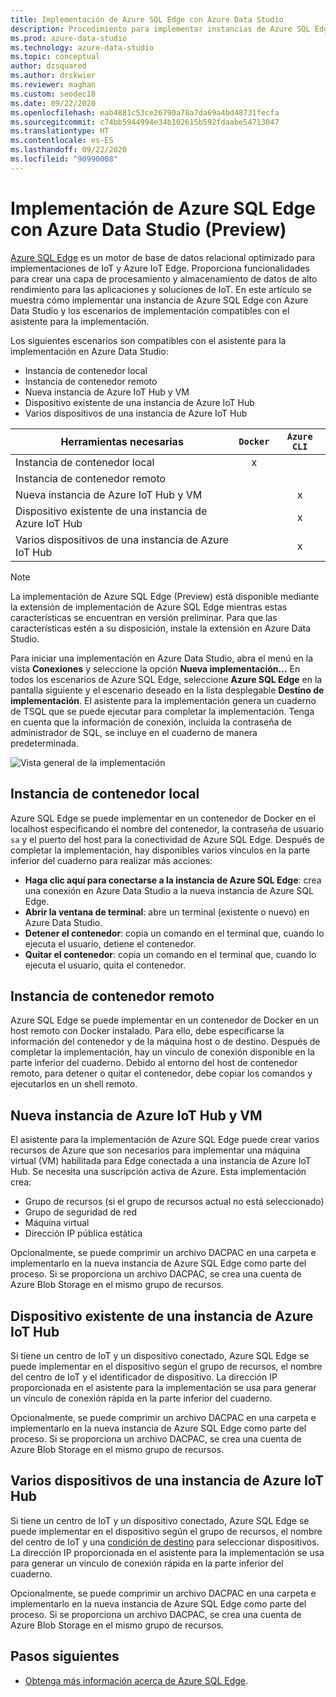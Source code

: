 ```yaml
---
title: Implementación de Azure SQL Edge con Azure Data Studio
description: Procedimiento para implementar instancias de Azure SQL Edge en Azure Data Studio
ms.prod: azure-data-studio
ms.technology: azure-data-studio
ms.topic: conceptual
author: dzsquared
ms.author: drskwier
ms.reviewer: maghan
ms.custom: seodec18
ms.date: 09/22/2020
ms.openlocfilehash: eab4881c53ce26790a78a7da69a4bd48731fecfa
ms.sourcegitcommit: c74bb5944994e34b102615b592fdaabe54713047
ms.translationtype: HT
ms.contentlocale: es-ES
ms.lasthandoff: 09/22/2020
ms.locfileid: "90990008"
---
```

# <a name="deploy-azure-sql-edge-with-azure-data-studio-preview"></a>Implementación de Azure SQL Edge con Azure Data Studio (Preview)

[Azure SQL Edge](https://docs.microsoft.com/azure/azure-sql-edge/overview) es un motor de base de datos relacional optimizado para implementaciones de IoT y Azure IoT Edge. Proporciona funcionalidades para crear una capa de procesamiento y almacenamiento de datos de alto rendimiento para las aplicaciones y soluciones de IoT. En este artículo se muestra cómo implementar una instancia de Azure SQL Edge con Azure Data Studio y los escenarios de implementación compatibles con el asistente para la implementación.  

Los siguientes escenarios son compatibles con el asistente para la implementación en Azure Data Studio:

- Instancia de contenedor local
- Instancia de contenedor remoto
- Nueva instancia de Azure IoT Hub y VM
- Dispositivo existente de una instancia de Azure IoT Hub
- Varios dispositivos de una instancia de Azure IoT Hub

| Herramientas necesarias | `Docker` | `Azure CLI` |
| ------------- | :---: | :---: |
| Instancia de contenedor local | x | |
| Instancia de contenedor remoto | | |
| Nueva instancia de Azure IoT Hub y VM | | x |
| Dispositivo existente de una instancia de Azure IoT Hub |  | x |
| Varios dispositivos de una instancia de Azure IoT Hub |   |  x |

> [!NOTE]
> La implementación de Azure SQL Edge (Preview) está disponible mediante la extensión de implementación de Azure SQL Edge mientras estas características se encuentran en versión preliminar. Para que las características estén a su disposición, instale la extensión en Azure Data Studio.

Para iniciar una implementación en Azure Data Studio, abra el menú en la vista **Conexiones** y seleccione la opción **Nueva implementación…**  En todos los escenarios de Azure SQL Edge, seleccione **Azure SQL Edge** en la pantalla siguiente y el escenario deseado en la lista desplegable **Destino de implementación**. El asistente para la implementación genera un cuaderno de TSQL que se puede ejecutar para completar la implementación. Tenga en cuenta que la información de conexión, incluida la contraseña de administrador de SQL, se incluye en el cuaderno de manera predeterminada.

![Vista general de la implementación](media/deploy-azure-sql-edge/deploy-overview.png)

## <a name="local-container-instance"></a>Instancia de contenedor local

Azure SQL Edge se puede implementar en un contenedor de Docker en el localhost especificando el nombre del contenedor, la contraseña de usuario `sa` y el puerto del host para la conectividad de Azure SQL Edge.  Después de completar la implementación, hay disponibles varios vínculos en la parte inferior del cuaderno para realizar más acciones:

- **Haga clic aquí para conectarse a la instancia de Azure SQL Edge**: crea una conexión en Azure Data Studio a la nueva instancia de Azure SQL Edge.
- **Abrir la ventana de terminal**: abre un terminal (existente o nuevo) en Azure Data Studio.
- **Detener el contenedor**: copia un comando en el terminal que, cuando lo ejecuta el usuario, detiene el contenedor.
- **Quitar el contenedor**: copia un comando en el terminal que, cuando lo ejecuta el usuario, quita el contenedor.

## <a name="remote-container-instance"></a>Instancia de contenedor remoto

Azure SQL Edge se puede implementar en un contenedor de Docker en un host remoto con Docker instalado. Para ello, debe especificarse la información del contenedor y de la máquina host o de destino.  Después de completar la implementación, hay un vínculo de conexión disponible en la parte inferior del cuaderno.  Debido al entorno del host de contenedor remoto, para detener o quitar el contenedor, debe copiar los comandos y ejecutarlos en un shell remoto.

## <a name="new-azure-iot-hub-and-vm"></a>Nueva instancia de Azure IoT Hub y VM

El asistente para la implementación de Azure SQL Edge puede crear varios recursos de Azure que son necesarios para implementar una máquina virtual (VM) habilitada para Edge conectada a una instancia de Azure IoT Hub. Se necesita una suscripción activa de Azure. Esta implementación crea:

- Grupo de recursos (si el grupo de recursos actual no está seleccionado)
- Grupo de seguridad de red
- Máquina virtual
- Dirección IP pública estática

Opcionalmente, se puede comprimir un archivo DACPAC en una carpeta e implementarlo en la nueva instancia de Azure SQL Edge como parte del proceso.  Si se proporciona un archivo DACPAC, se crea una cuenta de Azure Blob Storage en el mismo grupo de recursos.

## <a name="existing-device-of-an-azure-iot-hub"></a>Dispositivo existente de una instancia de Azure IoT Hub

Si tiene un centro de IoT y un dispositivo conectado, Azure SQL Edge se puede implementar en el dispositivo según el grupo de recursos, el nombre del centro de IoT y el identificador de dispositivo.
La dirección IP proporcionada en el asistente para la implementación se usa para generar un vínculo de conexión rápida en la parte inferior del cuaderno.

Opcionalmente, se puede comprimir un archivo DACPAC en una carpeta e implementarlo en la nueva instancia de Azure SQL Edge como parte del proceso.  Si se proporciona un archivo DACPAC, se crea una cuenta de Azure Blob Storage en el mismo grupo de recursos.

## <a name="multiple-devices-of-an-azure-iot-hub"></a>Varios dispositivos de una instancia de Azure IoT Hub

Si tiene un centro de IoT y un dispositivo conectado, Azure SQL Edge se puede implementar en el dispositivo según el grupo de recursos, el nombre del centro de IoT y una [condición de destino](https://docs.microsoft.com/azure/iot-edge/module-deployment-monitoring#target-condition) para seleccionar dispositivos.
La dirección IP proporcionada en el asistente para la implementación se usa para generar un vínculo de conexión rápida en la parte inferior del cuaderno.

Opcionalmente, se puede comprimir un archivo DACPAC en una carpeta e implementarlo en la nueva instancia de Azure SQL Edge como parte del proceso.  Si se proporciona un archivo DACPAC, se crea una cuenta de Azure Blob Storage en el mismo grupo de recursos.

## <a name="next-steps"></a>Pasos siguientes

- [Obtenga más información acerca de Azure SQL Edge](https://docs.microsoft.com/azure/azure-sql-edge/).